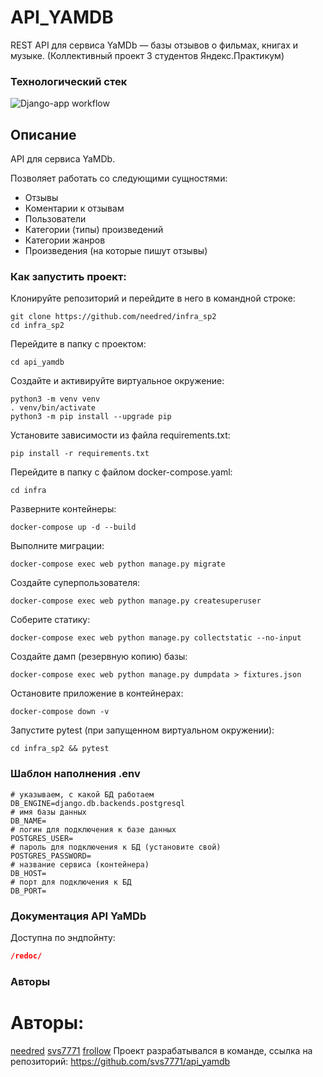 # API_YAMDB
REST API для сервиса YaMDb — базы отзывов о фильмах, книгах и музыке. (Коллективный проект 3 студентов Яндекс.Практикум)

### Технологический стек
![Django-app workflow](https://github.com/needred/yamdb_final/actions/workflows/yamdb_workflow.yml/badge.svg)

## Описание

API для сервиса YaMDb.

Позволяет работать со следующими сущностями:
- Отзывы
- Коментарии к отзывам
- Пользователи
- Категории (типы) произведений
- Категории жанров
- Произведения (на которые пишут отзывы)

### Как запустить проект:

Клонируйте репозиторий и перейдите в него в командной строке:
```
git clone https://github.com/needred/infra_sp2
cd infra_sp2
```

Перейдите в папку с проектом:
```
cd api_yamdb
```

Cоздайте и активируйте виртуальное окружение:
```
python3 -m venv venv
. venv/bin/activate
python3 -m pip install --upgrade pip
```

Установите зависимости из файла requirements.txt:
```
pip install -r requirements.txt
```

Перейдите в папку с файлом docker-compose.yaml:
```
cd infra
```

Разверните контейнеры:
```
docker-compose up -d --build
```

Выполните миграции:
```
docker-compose exec web python manage.py migrate
```

Создайте суперпользователя:
```
docker-compose exec web python manage.py createsuperuser
```

Соберите статику:
```
docker-compose exec web python manage.py collectstatic --no-input
```

Создайте дамп (резервную копию) базы:
```
docker-compose exec web python manage.py dumpdata > fixtures.json
```

Остановите приложение в контейнерах:
```
docker-compose down -v
```

Запустите pytest (при запущенном виртуальном окружении):
```
cd infra_sp2 && pytest
```


### Шаблон наполнения .env
```
# указываем, с какой БД работаем
DB_ENGINE=django.db.backends.postgresql
# имя базы данных
DB_NAME=
# логин для подключения к базе данных
POSTGRES_USER=
# пароль для подключения к БД (установите свой)
POSTGRES_PASSWORD=
# название сервиса (контейнера)
DB_HOST=
# порт для подключения к БД
DB_PORT=
```

### Документация API YaMDb
Доступна по эндпойнту:
```json
/redoc/
```

### Авторы
Авторы:
===
[needred](https://github.com/needred)
[svs7771](https://github.com/svs7771)
[frollow](https://github.com/frollow)
Проект разрабатывался в команде, ссылка на репозиторий:
https://github.com/svs7771/api_yamdb
